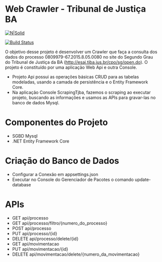 # Web Crawler - Tribunal de Justiça BA

[![N|Solid](https://cldup.com/dTxpPi9lDf.thumb.png)](https://nodesource.com/products/nsolid)

[![Build Status](https://travis-ci.org/joemccann/dillinger.svg?branch=master)](https://travis-ci.org/joemccann/dillinger)

O objetivo desse projeto é desenvolver um Crawler que faça a consulta dos dados do processo 0809979-67.2015.8.05.0080 no site do Segundo Grau do Tribunal de Justiça da BA (http://esaj.tjba.jus.br/cpo/sg/open.do). O projeto é constituído por uma aplicação Web Api e outra Console.

  - Projeto Api possui as operações básicas CRUD para as tabelas modeladas, usando  a camada de persistência e o Entity Framework Core.
  - Na aplicação Console ScrapingTjba, fazemos o scraping ao executar projeto, buscando as informações e usamos as APIs para gravar-las  no banco de dados Mysql.

# Componentes do Projeto

  - SGBD Mysql
  - .NET Entity Framework Core
  
# Criação do Banco de Dados

  - Configurar a Conexão em appsettings.json
  - Executar no Console do Gerenciador de Pacotes o comando update-database

# APIs

  - GET api/processo
  - GET api/processo/filtro/{numero_do_processo}
  - POST api/processo
  - PUT api/processo/{id}
  - DELETE api/processo/delete/{id}
  - GET api/movimentacao
  - PUT api/movimentacao/{id}
  - DELETE api/movimentacao/delete/{numero_da_movimentacao}




